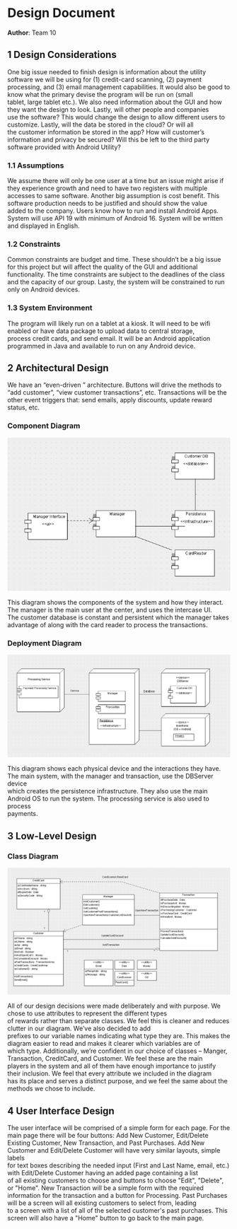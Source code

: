 # Design Document

**Author**: Team 10

## 1 Design Considerations

One big issue needed to finish design is information about the utility software we will be using for (1) credit-card scanning, (2) payment  
processing, and (3) email management capabilities. It would also be good to know what the primary devise the program will be run on (small  
tablet, large tablet etc.). We also need information about the GUI and how they want the design to look. Lastly, will other people and companies  
use the software? This would change the design to allow different users to customize. Lastly, will the data be stored in the cloud? Or will all  
the customer information be stored in the app? How will customer’s information and privacy be secured? Will this be left to the third party  
software provided with Android Utility?


### 1.1 Assumptions

We assume there will only be one user at a time but an issue might arise if they experience growth and need to have two registers with multiple  
accesses to same software. Another big assumption is cost benefit. This software production needs to be justified and should show the value  
added to the company. Users know how to run and install Android Apps. System will use API 19 with minimum of Android 16. System will be written and displayed in English.



### 1.2 Constraints

Common constraints are budget and time. These shouldn’t be a big issue for this project but will affect the quality of the GUI and additional  
functionality. The time constraints are subject to the deadlines of the class and the capacity of our group. Lasty, the system will be constrained to run only on Android devices.

### 1.3 System Environment

The program will likely run on a tablet at a kiosk. It will need to be wifi enabled or have data package to upload data to central storage,  
process credit cards, and send email. It will be an Android application programmed in Java and available to run on any Android device. 

## 2 Architectural Design
We have an “even-driven ” architecture. Buttons will drive the methods to “add customer”, “view customer transactions”, etc. Transactions will be the other event triggers that: send emails, apply discounts, update reward status, etc.

### Component Diagram

![Component Diagram](component.PNG "on hover description")

This diagram shows the components of the system and how they interact. The manager is the main user at the center, and uses the intercase UI.  
The customer database is constant and persistent which the manager takes advantage of along with the card reader to process the transactions.

### Deployment Diagram

![Deployment Diagram](deployment.PNG "on hover description")

This diagram shows each physical device and the interactions they have.  The main system, with the manager and transaction, use the DBServer device  
which creates the persistence infrastructure. They also use the main Android OS to run the system. The processing service is also used to process  
payments.

## 3 Low-Level Design

### Class Diagram

![Class Diagram](teamdesign.PNG "on hover description")

All of our design decisions were made deliberately and with purpose. We chose to use attributes to represent the different types  
of rewards rather than separate classes. We feel this is cleaner and reduces clutter in our diagram. We’ve also decided to add  
prefixes to our variable names indicating what type they are. This makes the diagram easier to read and makes it clearer which variables are of  
which type. Additionally, we’re confident in our choice of classes – Manger, Transaction, CreditCard, and Customer. We feel these are the main  
players in the system and all of them have enough importance to justify their inclusion. We feel that every attribute we included in the diagram  
has its place and serves a distinct purpose, and we feel the same about the methods we chose to include.

## 4 User Interface Design

The user interface will be comprised of a simple form for each page. For the main page there will be four buttons: Add New Customer, Edit/Delete  
Existing Customer, New Transaction, and Past Purchases. Add New Customer and Edit/Delete Customer will have very similar layouts, simple labels  
for text boxes describing the needed input (First and Last Name, email, etc.) with Edit/Delete Customer having an added page containing a list  
of all existing customers to choose and buttons to choose "Edit", "Delete", or "Home". New Transaction will be a simple form with the required  
information for the transaction and a button for Processing.  Past Purchases will be a screen will all existing customers to select from, leading  
to a screen with a list of all of the selected customer's past purchases.  This screen will also have a "Home" button to go back to the main page.

